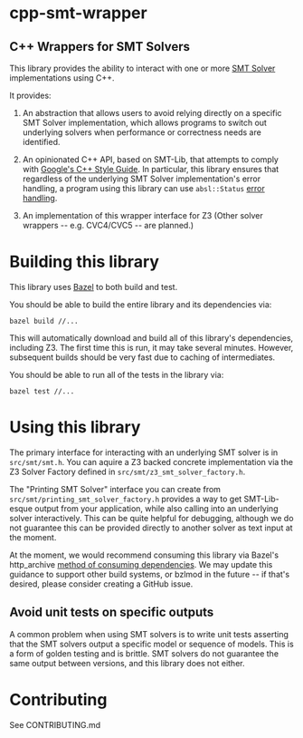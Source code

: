 # cpp-smt-wrapper
## C++ Wrappers for SMT Solvers

This library provides the ability to interact with one or more
[SMT Solver](https://en.wikipedia.org/wiki/Satisfiability_modulo_theories)
implementations using C++.

It provides:

1) An abstraction that allows users to avoid relying directly on a specific
SMT Solver implementation, which allows programs to switch out underlying
solvers when performance or correctness needs are identified.

1) An opinionated C++ API, based on SMT-Lib, that attempts to comply with
[Google's C++ Style Guide](https://google.github.io/styleguide/cppguide.html).
In particular, this library ensures that regardless of the underlying SMT Solver
implementation's error handling, a program using this library can use
`absl::Status` [error handling](https://abseil.io/docs/cpp/guides/status).

3) An implementation of this wrapper interface for Z3 (Other solver wrappers --
e.g. CVC4/CVC5 -- are planned.)

# Building this library

This library uses [Bazel](https://bazel.build/) to both build and test.

You should be able to build the entire library and its dependencies via:
```
bazel build //...
```

This will automatically download and build all of this library's dependencies,
including Z3. The first time this is run, it may take several minutes.
However, subsequent builds should be very fast due to caching of intermediates.

You should be able to run all of the tests in the library via:
```
bazel test //...
```

# Using this library

The primary interface for interacting with an underlying SMT solver is in
`src/smt/smt.h`. You can aquire a Z3 backed concrete implementation via
the Z3 Solver Factory defined in `src/smt/z3_smt_solver_factory.h`.

The "Printing SMT Solver" interface you can create from
`src/smt/printing_smt_solver_factory.h` provides a way to get SMT-Lib-esque
output from your application, while also calling into an underlying solver
interactively.  This can be quite helpful for debugging, although we do not
guarantee this can be provided directly to another solver as text input
at the moment.

At the moment, we would recommend consuming this library via Bazel's http_archive
[method of consuming dependencies](https://bazel.build/external/overview#workspace-system).
We may update this guidance to support other build systems, or bzlmod in the
future -- if that's desired, please consider creating a GitHub issue.

## Avoid unit tests on specific outputs
A common problem when using SMT solvers is to write unit tests
asserting that the SMT solvers output a specific model or sequence of models.
This is a form of golden testing and is brittle. SMT solvers do
not guarantee the same output between versions, and this library does not either.

# Contributing

See CONTRIBUTING.md
